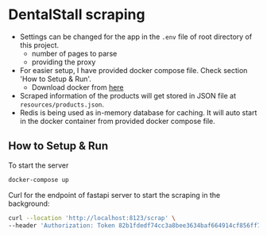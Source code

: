 # DentalStall scraping

- Settings can be changed for the app in the `.env` file of root directory of this project.
  - number of pages to parse
  - providing the proxy
- For easier setup, I have provided docker compose file. Check section 'How to Setup & Run'.
  - Download docker from [here](https://www.docker.com/)
- Scraped information of the products will get stored in JSON file at `resources/products.json`.
- Redis is being used as in-memory database for caching. It will auto start in the docker container from provided docker compose file.

## How to Setup & Run

To start the server

```bash
docker-compose up
```

Curl for the endpoint of fastapi server to start the scraping in the background:

```bash
curl --location 'http://localhost:8123/scrap' \
--header 'Authorization: Token 82b1fdedf74cc3a8bee3634baf664914cf856ff7'
```
